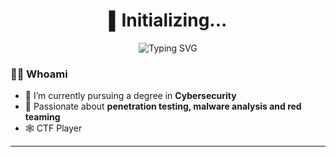 <h1 align="center">▌Initializing...</h1>

<p align="center">
  <img src="https://readme-typing-svg.demolab.com?font=Fira+Code&size=18&duration=2500&pause=1000&color=58A6FF&center=true&vCenter=true&width=435&lines=└─[Kuro@localhost]─$+analyzing+traffic...;└─[Kuro@localhost]─$+decrypting+packets...;└─[Kuro@localhost]─$+watching+Steins%3BGate;└─[shackwove@localhost]─$+compiling+exploit..." alt="Typing SVG" />
</p>


### 🕵️‍♂️ Whoami

- 🔐 I’m currently pursuing a degree in **Cybersecurity**
- 🧠 Passionate about **penetration testing, malware analysis and red teaming**
- 🕸️ CTF Player

---
<!--
### 📈 GitHub Stats

<p align="center">
  <img src="https://github-readme-stats.vercel.app/api?username=ShackWove&show_icons=true&theme=tokyonight" height="165"/>
  <img src="https://github-readme-stats.vercel.app/api/top-langs/?username=ShackWove&layout=compact&theme=tokyonight" height="165"/>
</p>

---
-->
